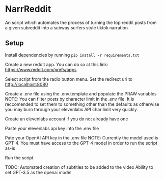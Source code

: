 # NarrReddit

An script which automates the process of turning the top reddit posts from a given subreddit into a subway surfers style tiktok narration

## Setup

Install dependencies by running `pip install -r requirements.txt`

Create a new reddit app. You can do so at this link: <https://www.reddit.com/prefs/apps>

Select script from the radio button menu. Set the redirect uri to <http://localhost:8080>

Create a .env file using the .env.template and populate the PRAW variables
NOTE: You can filter posts by character limit in the .env file. It is reccomended to set them to something other than the defaults as otherwise you may burn through your elevenlabs API char limit very quickly.

Create an elevenlabs account if you do not already have one

Paste your elevenlabs api key into the .env file

Pate your OpenAI API key in the .env file
NOTE: Currently the model used is GPT-4. You must have access to the GPT-4 model in order to run the script as-is

Run the script

TODO: 
Automated creation of subtitles to be added to the video
Ability to set GPT-3.5 as the openai model
